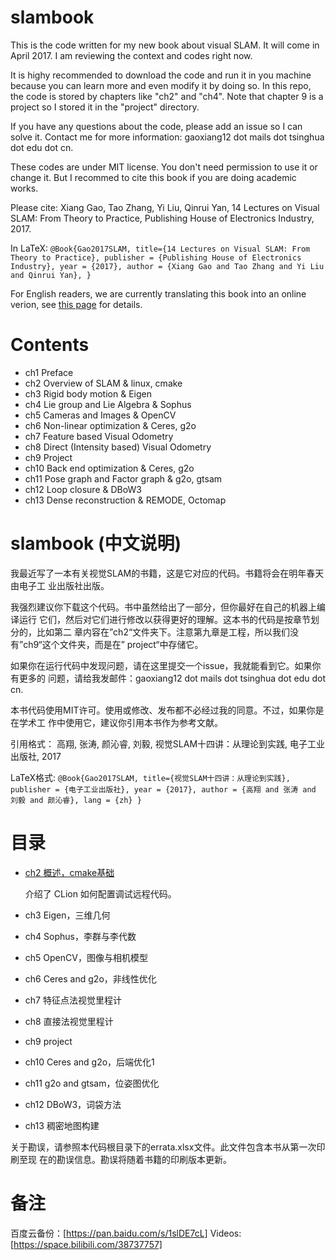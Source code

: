 # slambook

This is the code written for my new book about visual SLAM. It will come in
April 2017. I am reviewing the context and codes right now.

It is highy recommended to download the code and run it in you machine because
you can learn more and even modify it by doing so. In this repo, the code is
stored by chapters like "ch2" and "ch4". Note that chapter 9 is a project so I
stored it in the "project" directory.

If you have any questions about the code, please add an issue so I can solve
it. Contact me for more information: gaoxiang12 dot mails dot tsinghua dot edu
dot cn.

These codes are under MIT license. You don't need permission to use it or
change it. But I recommed to cite this book if you are doing academic works.

Please cite:
Xiang Gao, Tao Zhang, Yi Liu, Qinrui Yan, 14 Lectures on Visual SLAM: From Theory to Practice, Publishing House of Electronics Industry, 2017.

In LaTeX:
`` @Book{Gao2017SLAM,
title={14 Lectures on Visual SLAM: From Theory to Practice},
publisher = {Publishing House of Electronics Industry},
year = {2017},
author = {Xiang Gao and Tao Zhang and Yi Liu and Qinrui Yan},
} ``

For English readers, we are currently translating this book into an online
verion, see [this page](https://gaoxiang12.github.io/slambook-en/) for details.

# Contents

-   ch1 Preface
-   ch2 Overview of SLAM & linux, cmake
-   ch3 Rigid body motion & Eigen
-   ch4 Lie group and Lie Algebra & Sophus
-   ch5 Cameras and Images & OpenCV
-   ch6 Non-linear optimization & Ceres, g2o
-   ch7 Feature based Visual Odometry
-   ch8 Direct (Intensity based) Visual Odometry
-   ch9 Project
-   ch10 Back end optimization & Ceres, g2o
-   ch11 Pose graph and Factor graph & g2o, gtsam
-   ch12 Loop closure & DBoW3
-   ch13 Dense reconstruction & REMODE, Octomap

# slambook (中文说明)

我最近写了一本有关视觉SLAM的书籍，这是它对应的代码。书籍将会在明年春天由电子工
业出版社出版。

我强烈建议你下载这个代码。书中虽然给出了一部分，但你最好在自己的机器上编译运行
它们，然后对它们进行修改以获得更好的理解。这本书的代码是按章节划分的，比如第二
章内容在”ch2“文件夹下。注意第九章是工程，所以我们没有”ch9“这个文件夹，而是在”
project“中存储它。

如果你在运行代码中发现问题，请在这里提交一个issue，我就能看到它。如果你有更多的
问题，请给我发邮件：gaoxiang12 dot mails dot tsinghua dot edu dot cn.

本书代码使用MIT许可。使用或修改、发布都不必经过我的同意。不过，如果你是在学术工
作中使用它，建议你引用本书作为参考文献。

引用格式：
高翔, 张涛, 颜沁睿, 刘毅, 视觉SLAM十四讲：从理论到实践, 电子工业出版社, 2017

LaTeX格式:
`` @Book{Gao2017SLAM,
title={视觉SLAM十四讲：从理论到实践},
publisher = {电子工业出版社},
year = {2017},
author = {高翔 and 张涛 and 刘毅 and 颜沁睿},
lang = {zh}
} ``

# 目录

-   [ch2 概述，cmake基础](ch2/README.md)

    介绍了 CLion 如何配置调试远程代码。

-   ch3 Eigen，三维几何
-   ch4 Sophus，李群与李代数
-   ch5 OpenCV，图像与相机模型
-   ch6 Ceres and g2o，非线性优化
-   ch7 特征点法视觉里程计
-   ch8 直接法视觉里程计
-   ch9 project
-   ch10 Ceres and g2o，后端优化1
-   ch11 g2o and gtsam，位姿图优化
-   ch12 DBoW3，词袋方法
-   ch13 稠密地图构建

关于勘误，请参照本代码根目录下的errata.xlsx文件。此文件包含本书从第一次印刷至现
在的勘误信息。勘误将随着书籍的印刷版本更新。

# 备注
百度云备份：[https://pan.baidu.com/s/1slDE7cL]
Videos: [https://space.bilibili.com/38737757]
